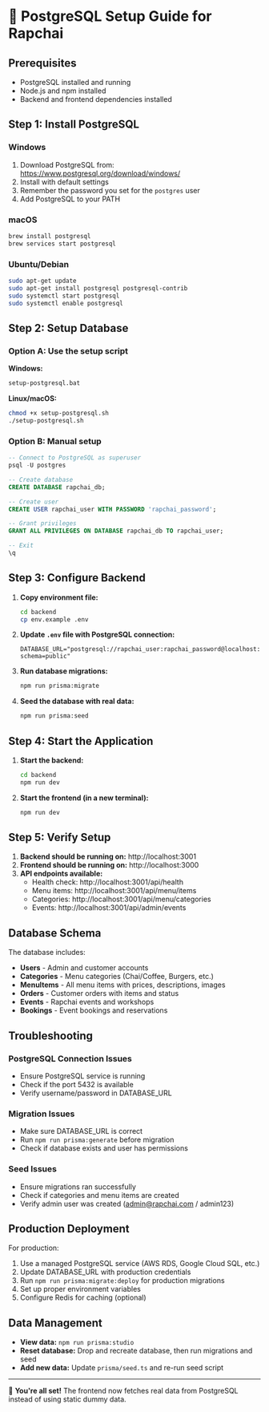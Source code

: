 # 🚀 PostgreSQL Setup Guide for Rapchai

## Prerequisites
- PostgreSQL installed and running
- Node.js and npm installed
- Backend and frontend dependencies installed

## Step 1: Install PostgreSQL

### Windows
1. Download PostgreSQL from: https://www.postgresql.org/download/windows/
2. Install with default settings
3. Remember the password you set for the `postgres` user
4. Add PostgreSQL to your PATH

### macOS
```bash
brew install postgresql
brew services start postgresql
```

### Ubuntu/Debian
```bash
sudo apt-get update
sudo apt-get install postgresql postgresql-contrib
sudo systemctl start postgresql
sudo systemctl enable postgresql
```

## Step 2: Setup Database

### Option A: Use the setup script
**Windows:**
```bash
setup-postgresql.bat
```

**Linux/macOS:**
```bash
chmod +x setup-postgresql.sh
./setup-postgresql.sh
```

### Option B: Manual setup
```sql
-- Connect to PostgreSQL as superuser
psql -U postgres

-- Create database
CREATE DATABASE rapchai_db;

-- Create user
CREATE USER rapchai_user WITH PASSWORD 'rapchai_password';

-- Grant privileges
GRANT ALL PRIVILEGES ON DATABASE rapchai_db TO rapchai_user;

-- Exit
\q
```

## Step 3: Configure Backend

1. **Copy environment file:**
   ```bash
   cd backend
   cp env.example .env
   ```

2. **Update `.env` file with PostgreSQL connection:**
   ```env
   DATABASE_URL="postgresql://rapchai_user:rapchai_password@localhost:5432/rapchai_db?schema=public"
   ```

3. **Run database migrations:**
   ```bash
   npm run prisma:migrate
   ```

4. **Seed the database with real data:**
   ```bash
   npm run prisma:seed
   ```

## Step 4: Start the Application

1. **Start the backend:**
   ```bash
   cd backend
   npm run dev
   ```

2. **Start the frontend (in a new terminal):**
   ```bash
   npm run dev
   ```

## Step 5: Verify Setup

1. **Backend should be running on:** http://localhost:3001
2. **Frontend should be running on:** http://localhost:3000
3. **API endpoints available:**
   - Health check: http://localhost:3001/api/health
   - Menu items: http://localhost:3001/api/menu/items
   - Categories: http://localhost:3001/api/menu/categories
   - Events: http://localhost:3001/api/admin/events

## Database Schema

The database includes:
- **Users** - Admin and customer accounts
- **Categories** - Menu categories (Chai/Coffee, Burgers, etc.)
- **MenuItems** - All menu items with prices, descriptions, images
- **Orders** - Customer orders with items and status
- **Events** - Rapchai events and workshops
- **Bookings** - Event bookings and reservations

## Troubleshooting

### PostgreSQL Connection Issues
- Ensure PostgreSQL service is running
- Check if the port 5432 is available
- Verify username/password in DATABASE_URL

### Migration Issues
- Make sure DATABASE_URL is correct
- Run `npm run prisma:generate` before migration
- Check if database exists and user has permissions

### Seed Issues
- Ensure migrations ran successfully
- Check if categories and menu items are created
- Verify admin user was created (admin@rapchai.com / admin123)

## Production Deployment

For production:
1. Use a managed PostgreSQL service (AWS RDS, Google Cloud SQL, etc.)
2. Update DATABASE_URL with production credentials
3. Run `npm run prisma:migrate:deploy` for production migrations
4. Set up proper environment variables
5. Configure Redis for caching (optional)

## Data Management

- **View data:** `npm run prisma:studio`
- **Reset database:** Drop and recreate database, then run migrations and seed
- **Add new data:** Update `prisma/seed.ts` and re-run seed script

---

🎉 **You're all set!** The frontend now fetches real data from PostgreSQL instead of using static dummy data.
